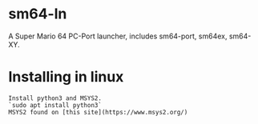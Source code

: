 # sm64-ln
 A Super Mario 64 PC-Port launcher, includes sm64-port, sm64ex, sm64-XY.
# Installing in linux
    Install python3 and MSYS2.
    `sudo apt install python3`
    MSYS2 found on [this site](https://www.msys2.org/)